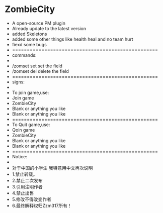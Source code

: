 # ZombieCity
- A open-source PM plugin
- Already update to the latest version
- added Skeletons
- added some other things like health heal and no team hurt
- fiexd some bugs
- ==================================================
- commands:
- 
- /zomset set set the field
- /zomset del delete the field 
- ==================================================
- signs:
- 
- To join game,use:
- Join game
- ZombieCity
- Blank or anything you like
- Blank or anything you like
- ==================================================
- To Quit game,use:
- Qoin game
- ZombieCity
- Blank or anything you like
- Blank or anything you like
- ==================================================
- Notice:
- 
- 对于中国的小学生 我特意用中文再次说明 
-  1.禁止转载。 
-  2.禁止二次发布 
-  3.引用注明作者 
-  4.禁止出售 
-  5.修改不得改变作者 
- 6.最终解释权归Zzm317所有！
